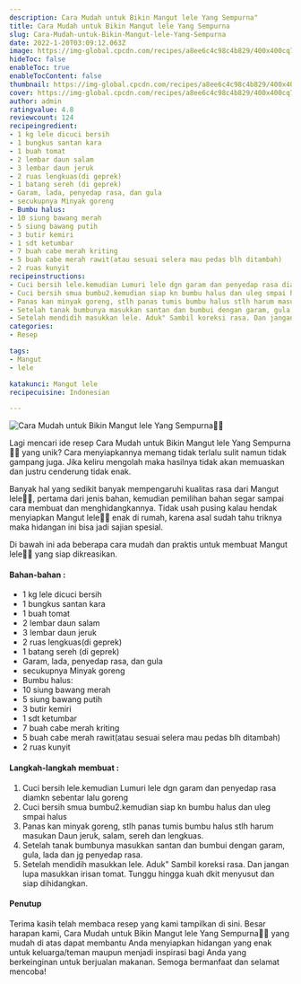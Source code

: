 ```yaml
---
description: Cara Mudah untuk Bikin Mangut lele Yang Sempurna"
title: Cara Mudah untuk Bikin Mangut lele Yang Sempurna
slug: Cara-Mudah-untuk-Bikin-Mangut-lele-Yang-Sempurna
date: 2022-1-20T03:09:12.063Z
image: https://img-global.cpcdn.com/recipes/a8ee6c4c98c4b829/400x400cq70/photo.jpg
hideToc: false
enableToc: true
enableTocContent: false
thumbnail: https://img-global.cpcdn.com/recipes/a8ee6c4c98c4b829/400x400cq70/photo.jpg
cover: https://img-global.cpcdn.com/recipes/a8ee6c4c98c4b829/400x400cq70/photo.jpg
author: admin
ratingvalue: 4.8
reviewcount: 124
recipeingredient:
- 1 kg lele dicuci bersih
- 1 bungkus santan kara
- 1 buah tomat
- 2 lembar daun salam
- 3 lembar daun jeruk
- 2 ruas lengkuas(di geprek)
- 1 batang sereh (di geprek)
- Garam, lada, penyedap rasa, dan gula
- secukupnya Minyak goreng
- Bumbu halus:
- 10 siung bawang merah
- 5 siung bawang putih
- 3 butir kemiri
- 1 sdt ketumbar
- 7 buah cabe merah kriting
- 5 buah cabe merah rawit(atau sesuai selera mau pedas blh ditambah)
- 2 ruas kunyit
recipeinstructions:
- Cuci bersih lele.kemudian Lumuri lele dgn garam dan penyedap rasa diamkn sebentar lalu goreng
- Cuci bersih smua bumbu2.kemudian siap kn bumbu halus dan uleg smpai halus
- Panas kan minyak goreng, stlh panas tumis bumbu halus stlh harum masukan Daun jeruk, salam, sereh dan lengkuas.
- Setelah tanak bumbunya masukkan santan dan bumbui dengan garam, gula, lada dan jg penyedap rasa.
- Setelah mendidih masukkan lele. Aduk" Sambil koreksi rasa. Dan jangan lupa masukkan irisan tomat. Tunggu hingga kuah dkit menyusut dan siap dihidangkan.
categories:
- Resep

tags:
- Mangut
- lele

katakunci: Mangut lele
recipecuisine: Indonesian

---
```


![Cara Mudah untuk Bikin Mangut lele Yang Sempurna👩‍🍳](https://img-global.cpcdn.com/recipes/a8ee6c4c98c4b829/400x400cq70/photo.jpg)

Lagi mencari ide resep Cara Mudah untuk Bikin Mangut lele Yang Sempurna👩‍🍳 yang unik? Cara menyiapkannya memang tidak terlalu sulit namun tidak gampang juga. Jika keliru mengolah maka hasilnya tidak akan memuaskan dan justru cenderung tidak enak.

Banyak hal yang sedikit banyak mempengaruhi kualitas rasa dari Mangut lele👩‍🍳, pertama dari jenis bahan, kemudian pemilihan bahan segar sampai cara membuat dan menghidangkannya. Tidak usah pusing kalau hendak menyiapkan Mangut lele👩‍🍳 enak di rumah, karena asal sudah tahu triknya maka hidangan ini bisa jadi sajian spesial.

Di bawah ini ada beberapa cara mudah dan praktis untuk membuat Mangut lele👩‍🍳 yang siap dikreasikan.

<!--inarticleads1-->

#### Bahan-bahan :

- 1 kg lele dicuci bersih
- 1 bungkus santan kara
- 1 buah tomat
- 2 lembar daun salam
- 3 lembar daun jeruk
- 2 ruas lengkuas(di geprek)
- 1 batang sereh (di geprek)
- Garam, lada, penyedap rasa, dan gula
- secukupnya Minyak goreng
- Bumbu halus:
- 10 siung bawang merah
- 5 siung bawang putih
- 3 butir kemiri
- 1 sdt ketumbar
- 7 buah cabe merah kriting
- 5 buah cabe merah rawit(atau sesuai selera mau pedas blh ditambah)
- 2 ruas kunyit

<!--inarticleads2-->

#### Langkah-langkah membuat :

1. Cuci bersih lele.kemudian Lumuri lele dgn garam dan penyedap rasa diamkn sebentar lalu goreng
1. Cuci bersih smua bumbu2.kemudian siap kn bumbu halus dan uleg smpai halus
1. Panas kan minyak goreng, stlh panas tumis bumbu halus stlh harum masukan Daun jeruk, salam, sereh dan lengkuas.
1. Setelah tanak bumbunya masukkan santan dan bumbui dengan garam, gula, lada dan jg penyedap rasa.
1. Setelah mendidih masukkan lele. Aduk" Sambil koreksi rasa. Dan jangan lupa masukkan irisan tomat. Tunggu hingga kuah dkit menyusut dan siap dihidangkan.

#### Penutup

Terima kasih telah membaca resep yang kami tampilkan di sini. Besar harapan kami, Cara Mudah untuk Bikin Mangut lele Yang Sempurna👩‍🍳 yang mudah di atas dapat membantu Anda menyiapkan hidangan yang enak untuk keluarga/teman maupun menjadi inspirasi bagi Anda yang berkeinginan untuk berjualan makanan. Semoga bermanfaat dan selamat mencoba!